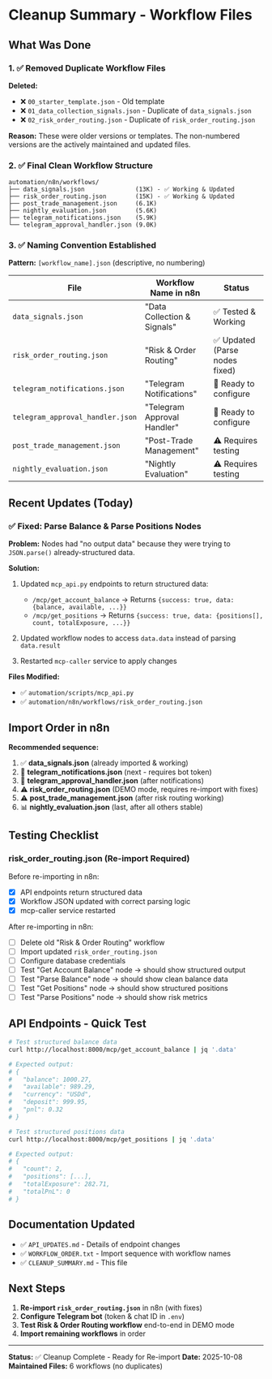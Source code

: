 # Cleanup Summary - Workflow Files

## What Was Done

### 1. ✅ Removed Duplicate Workflow Files

**Deleted:**
- ❌ `00_starter_template.json` - Old template
- ❌ `01_data_collection_signals.json` - Duplicate of `data_signals.json`
- ❌ `02_risk_order_routing.json` - Duplicate of `risk_order_routing.json`

**Reason:** These were older versions or templates. The non-numbered versions are the actively maintained and updated files.

### 2. ✅ Final Clean Workflow Structure

```
automation/n8n/workflows/
├── data_signals.json              (13K) - ✅ Working & Updated
├── risk_order_routing.json        (15K) - ✅ Working & Updated
├── post_trade_management.json     (6.1K)
├── nightly_evaluation.json        (5.6K)
├── telegram_notifications.json    (5.9K)
└── telegram_approval_handler.json (9.0K)
```

### 3. ✅ Naming Convention Established

**Pattern:** `[workflow_name].json` (descriptive, no numbering)

| File | Workflow Name in n8n | Status |
|------|---------------------|--------|
| `data_signals.json` | "Data Collection & Signals" | ✅ Tested & Working |
| `risk_order_routing.json` | "Risk & Order Routing" | ✅ Updated (Parse nodes fixed) |
| `telegram_notifications.json` | "Telegram Notifications" | 📱 Ready to configure |
| `telegram_approval_handler.json` | "Telegram Approval Handler" | 📱 Ready to configure |
| `post_trade_management.json` | "Post-Trade Management" | ⚠️ Requires testing |
| `nightly_evaluation.json` | "Nightly Evaluation" | ⚠️ Requires testing |

## Recent Updates (Today)

### ✅ Fixed: Parse Balance & Parse Positions Nodes

**Problem:** Nodes had "no output data" because they were trying to `JSON.parse()` already-structured data.

**Solution:**
1. Updated `mcp_api.py` endpoints to return structured data:
   - `/mcp/get_account_balance` → Returns `{success: true, data: {balance, available, ...}}`
   - `/mcp/get_positions` → Returns `{success: true, data: {positions[], count, totalExposure, ...}}`

2. Updated workflow nodes to access `data.data` instead of parsing `data.result`

3. Restarted `mcp-caller` service to apply changes

**Files Modified:**
- ✅ `automation/scripts/mcp_api.py`
- ✅ `automation/n8n/workflows/risk_order_routing.json`

## Import Order in n8n

**Recommended sequence:**

1. ✅ **data_signals.json** (already imported & working)
2. 📱 **telegram_notifications.json** (next - requires bot token)
3. 📱 **telegram_approval_handler.json** (after notifications)
4. ⚠️ **risk_order_routing.json** (DEMO mode, requires re-import with fixes)
5. ⚠️ **post_trade_management.json** (after risk routing working)
6. 📊 **nightly_evaluation.json** (last, after all others stable)

## Testing Checklist

### risk_order_routing.json (Re-import Required)

Before re-importing in n8n:
- [x] API endpoints return structured data
- [x] Workflow JSON updated with correct parsing logic
- [x] mcp-caller service restarted

After re-importing in n8n:
- [ ] Delete old "Risk & Order Routing" workflow
- [ ] Import updated `risk_order_routing.json`
- [ ] Configure database credentials
- [ ] Test "Get Account Balance" node → should show structured output
- [ ] Test "Parse Balance" node → should show clean balance data
- [ ] Test "Get Positions" node → should show structured positions
- [ ] Test "Parse Positions" node → should show risk metrics

## API Endpoints - Quick Test

```bash
# Test structured balance data
curl http://localhost:8000/mcp/get_account_balance | jq '.data'

# Expected output:
# {
#   "balance": 1000.27,
#   "available": 989.29,
#   "currency": "USDd",
#   "deposit": 999.95,
#   "pnl": 0.32
# }

# Test structured positions data
curl http://localhost:8000/mcp/get_positions | jq '.data'

# Expected output:
# {
#   "count": 2,
#   "positions": [...],
#   "totalExposure": 282.71,
#   "totalPnL": 0
# }
```

## Documentation Updated

- ✅ `API_UPDATES.md` - Details of endpoint changes
- ✅ `WORKFLOW_ORDER.txt` - Import sequence with workflow names
- ✅ `CLEANUP_SUMMARY.md` - This file

## Next Steps

1. **Re-import `risk_order_routing.json`** in n8n (with fixes)
2. **Configure Telegram bot** (token & chat ID in `.env`)
3. **Test Risk & Order Routing workflow** end-to-end in DEMO mode
4. **Import remaining workflows** in order

---

**Status:** ✅ Cleanup Complete - Ready for Re-import
**Date:** 2025-10-08
**Maintained Files:** 6 workflows (no duplicates)



